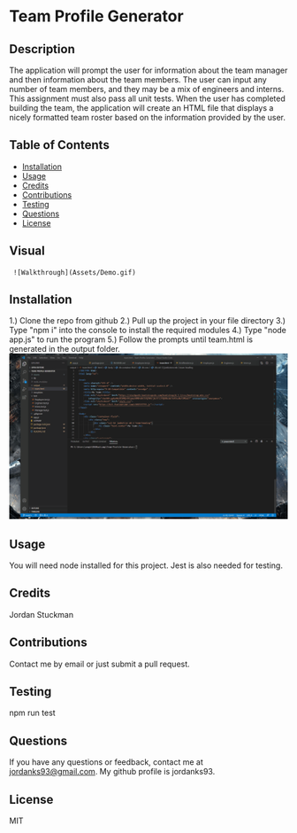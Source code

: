 # Team Profile Generator

  ## Description
  The application will prompt the user for information about the team manager and then information about the team members. The user can input any number of team members, and they may be a mix of engineers and interns. This assignment must also pass all unit tests. When the user has completed building the team, the application will create an HTML file that displays a nicely formatted team roster based on the information provided by the user.

  ## Table of Contents
  * [Installation](#installation)
  * [Usage](#usage)
  * [Credits](#credits)
  * [Contributions](#contributions)
  * [Testing](#testing)
  * [Questions](#questions)
  * [License](#license)

  ## Visual
     ![Walkthrough](Assets/Demo.gif)
   
  ## Installation
  1.) Clone the repo from github 2.) Pull up the project in your file directory 3.) Type "npm i" into the console to install the required modules 4.) Type "node app.js" to run the program 5.) Follow the prompts until team.html is generated in the output folder.
    ![Walkthrough](Assets/Demo.gif)
  ## Usage
  You will need node installed for this project. Jest is also needed for testing.
  ## Credits
  Jordan Stuckman
  ## Contributions
  Contact me by email or just submit a pull request.
  ## Testing
  npm run test
  ## Questions
  If you have any questions or feedback, contact me at jordanks93@gmail.com.
  My github profile is jordanks93.
  ## License
  MIT



